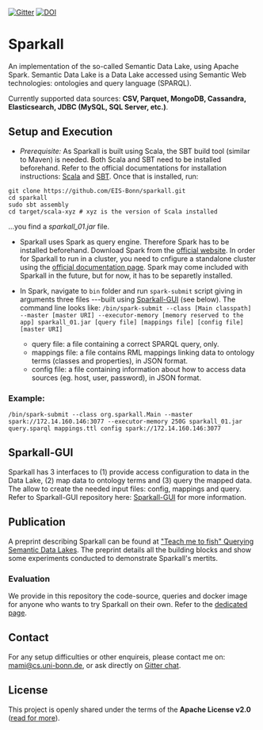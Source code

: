 [![Gitter](https://img.shields.io/gitter/room/DAVFoundation/DAV-Contributors.svg?style=flat-square)](https://gitter.im/sparkall)
[![DOI](https://zenodo.org/badge/DOI/10.5281/zenodo.1247913.svg)](https://zenodo.org/record/1247913)

# Sparkall
An implementation of the so-called Semantic Data Lake, using Apache Spark. Semantic Data Lake is a Data Lake accessed using Semantic Web technologies: ontologies and query language (SPARQL).

Currently supported data sources: **CSV, Parquet, MongoDB, Cassandra, Elasticsearch, JDBC (MySQL, SQL Server, etc.)**.

## Setup and Execution
- *Prerequisite:* As Sparkall is built using Scala, the SBT build tool (similar to Maven) is needed. Both Scala and SBT need to be installed beforehand. Refer to the official documentations for installation instructions: [Scala](https://www.scala-lang.org/download) and [SBT](https://www.scala-sbt.org/1.0/docs/Setup.html). Once that is installed, run:
```
git clone https://github.com/EIS-Bonn/sparkall.git
cd sparkall
sudo sbt assembly
cd target/scala-xyz # xyz is the version of Scala installed
```
...you find a *sparkall_01.jar* file.

- Sparkall uses Spark as query engine. Therefore Spark has to be installed beforehand. Download Spark from the [official website](https://spark.apache.org/downloads.html). In order for Sparkall to run in a cluster, you need to cnfigure a standalone cluster using the [official documentation page](https://spark.apache.org/docs/2.2.0/spark-standalone.html). Spark may come included with Sparkall in the future, but for now, it has to be separetly installed.

- In Spark, navigate to `bin` folder and run `spark-submit` script giving in arguments three files ---built using [Sparkall-GUI](https://github.com/EIS-Bonn/sparkall-gui) (see below).
The command line looks like:
`/bin/spark-submit --class [Main classpath] --master [master URI] --executor-memory [memory reserved to the app] sparkall_01.jar [query file] [mappings file] [config file] [master URI]`

  * query file: a file containing a correct SPARQL query, only.
  * mappings file: a file contains RML mappings linking data to ontology terms (classes and properties), in JSON format.
  * config file: a file containing information about how to access data sources (eg. host, user, password), in JSON format.

### Example:
`/bin/spark-submit --class org.sparkall.Main --master spark://172.14.160.146:3077 --executor-memory 250G sparkall_01.jar query.sparql mappings.ttl config spark://172.14.160.146:3077`

## Sparkall-GUI
Sparkall has 3 interfaces to (1) provide access configuration to data in the Data Lake, (2) map data to ontology terms and (3) query the mapped data. The allow to create the needed input files: config, mappings and query. Refer to Sparkall-GUI repository here: [Sparkall-GUI](https://github.com/EIS-Bonn/sparkall-gui) for more information.

## Publication
A preprint describing Sparkall can be found at ["Teach me to fish" Querying Semantic Data Lakes](https://www.researchgate.net/publication/322526357_%27Teach_me_to_fish%27_Querying_Semantic_Data_Lakes). The preprint details all the building blocks and show some experiments conducted to demonstrate Sparkall's mertits.

### Evaluation
We provide in this repository the code-source, queries and docker image for anyone who wants to try Sparkall on their own. Refer to the [dedicated page](https://github.com/EIS-Bonn/sparkall/tree/master/evaluation).

## Contact
For any setup difficulties or other enquireis, please contact me on: mami@cs.uni-bonn.de, or ask directly on [Gitter chat](https://gitter.im/sparkall).

License
-------

This project is openly shared under the terms of the __Apache License
v2.0__ ([read for more](./LICENSE)).


